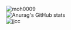 
![moh0009](https://github-profile-trophy.vercel.app/?username=moh0009&margin-w=20)
<br>
![Anurag's GitHub stats](https://github-readme-stats.vercel.app/api?username=moh0009&show_icons=true&theme=merko)
<br>
![jjcc](https://github-readme-stats.vercel.app/api/top-langs/?username=moh0009)
